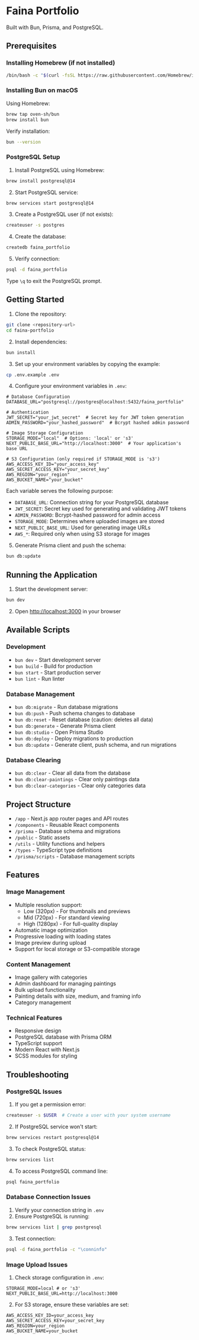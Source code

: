 # Faina Portfolio

Built with Bun, Prisma, and PostgreSQL.

## Prerequisites

### Installing Homebrew (if not installed)

```bash
/bin/bash -c "$(curl -fsSL https://raw.githubusercontent.com/Homebrew/install/HEAD/install.sh)"
```

### Installing Bun on macOS

Using Homebrew:

```bash
brew tap oven-sh/bun
brew install bun
```

Verify installation:

```bash
bun --version
```

### PostgreSQL Setup

1. Install PostgreSQL using Homebrew:

```bash
brew install postgresql@14
```

2. Start PostgreSQL service:

```bash
brew services start postgresql@14
```

3. Create a PostgreSQL user (if not exists):

```bash
createuser -s postgres
```

4. Create the database:

```bash
createdb faina_portfolio
```

5. Verify connection:

```bash
psql -d faina_portfolio
```

Type `\q` to exit the PostgreSQL prompt.

## Getting Started

1. Clone the repository:

```bash
git clone <repository-url>
cd faina-portfolio
```

2. Install dependencies:

```bash
bun install
```

3. Set up your environment variables by copying the example:

```bash
cp .env.example .env
```

4. Configure your environment variables in `.env`:

```env
# Database Configuration
DATABASE_URL="postgresql://postgres@localhost:5432/faina_portfolio"

# Authentication
JWT_SECRET="your_jwt_secret"  # Secret key for JWT token generation
ADMIN_PASSWORD="your_hashed_password"  # Bcrypt hashed admin password

# Image Storage Configuration
STORAGE_MODE="local"  # Options: 'local' or 's3'
NEXT_PUBLIC_BASE_URL="http://localhost:3000"  # Your application's base URL

# S3 Configuration (only required if STORAGE_MODE is 's3')
AWS_ACCESS_KEY_ID="your_access_key"
AWS_SECRET_ACCESS_KEY="your_secret_key"
AWS_REGION="your_region"
AWS_BUCKET_NAME="your_bucket"
```

Each variable serves the following purpose:

-   `DATABASE_URL`: Connection string for your PostgreSQL database
-   `JWT_SECRET`: Secret key used for generating and validating JWT tokens
-   `ADMIN_PASSWORD`: Bcrypt-hashed password for admin access
-   `STORAGE_MODE`: Determines where uploaded images are stored
-   `NEXT_PUBLIC_BASE_URL`: Used for generating image URLs
-   `AWS_*`: Required only when using S3 storage for images

5. Generate Prisma client and push the schema:

```bash
bun db:update
```

## Running the Application

1. Start the development server:

```bash
bun dev
```

2. Open [http://localhost:3000](http://localhost:3000) in your browser

## Available Scripts

### Development

-   `bun dev` - Start development server
-   `bun build` - Build for production
-   `bun start` - Start production server
-   `bun lint` - Run linter

### Database Management

-   `bun db:migrate` - Run database migrations
-   `bun db:push` - Push schema changes to database
-   `bun db:reset` - Reset database (caution: deletes all data)
-   `bun db:generate` - Generate Prisma client
-   `bun db:studio` - Open Prisma Studio
-   `bun db:deploy` - Deploy migrations to production
-   `bun db:update` - Generate client, push schema, and run migrations

### Database Clearing

-   `bun db:clear` - Clear all data from the database
-   `bun db:clear-paintings` - Clear only paintings data
-   `bun db:clear-categories` - Clear only categories data

## Project Structure

-   `/app` - Next.js app router pages and API routes
-   `/components` - Reusable React components
-   `/prisma` - Database schema and migrations
-   `/public` - Static assets
-   `/utils` - Utility functions and helpers
-   `/types` - TypeScript type definitions
-   `/prisma/scripts` - Database management scripts

## Features

### Image Management

-   Multiple resolution support:
    -   Low (320px) - For thumbnails and previews
    -   Mid (720px) - For standard viewing
    -   High (1280px) - For full-quality display
-   Automatic image optimization
-   Progressive loading with loading states
-   Image preview during upload
-   Support for local storage or S3-compatible storage

### Content Management

-   Image gallery with categories
-   Admin dashboard for managing paintings
-   Bulk upload functionality
-   Painting details with size, medium, and framing info
-   Category management

### Technical Features

-   Responsive design
-   PostgreSQL database with Prisma ORM
-   TypeScript support
-   Modern React with Next.js
-   SCSS modules for styling

## Troubleshooting

### PostgreSQL Issues

1. If you get a permission error:

```bash
createuser -s $USER  # Create a user with your system username
```

2. If PostgreSQL service won't start:

```bash
brew services restart postgresql@14
```

3. To check PostgreSQL status:

```bash
brew services list
```

4. To access PostgreSQL command line:

```bash
psql faina_portfolio
```

### Database Connection Issues

1. Verify your connection string in `.env`
2. Ensure PostgreSQL is running:

```bash
brew services list | grep postgresql
```

3. Test connection:

```bash
psql -d faina_portfolio -c "\conninfo"
```

### Image Upload Issues

1. Check storage configuration in `.env`:

```
STORAGE_MODE=local # or 's3'
NEXT_PUBLIC_BASE_URL=http://localhost:3000
```

2. For S3 storage, ensure these variables are set:

```
AWS_ACCESS_KEY_ID=your_access_key
AWS_SECRET_ACCESS_KEY=your_secret_key
AWS_REGION=your_region
AWS_BUCKET_NAME=your_bucket
```
